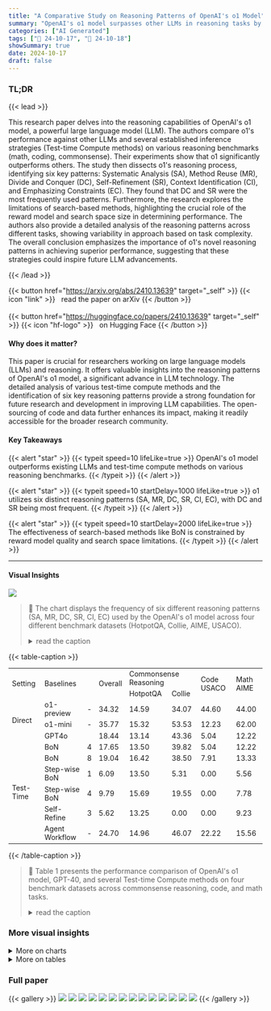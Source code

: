 ```yaml
---
title: "A Comparative Study on Reasoning Patterns of OpenAI's o1 Model"
summary: "OpenAI's o1 model surpasses other LLMs in reasoning tasks by employing unique inference strategies, revealing six novel reasoning patterns analyzed across various benchmarks."
categories: ["AI Generated"]
tags: ["🔖 24-10-17", "🤗 24-10-18"]
showSummary: true
date: 2024-10-17
draft: false
---
```


### TL;DR


{{< lead >}}

This research paper delves into the reasoning capabilities of OpenAI's o1 model, a powerful large language model (LLM).  The authors compare o1's performance against other LLMs and several established inference strategies (Test-time Compute methods) on various reasoning benchmarks (math, coding, commonsense).  Their experiments show that o1 significantly outperforms others. The study then dissects o1's reasoning process, identifying six key patterns: Systematic Analysis (SA), Method Reuse (MR), Divide and Conquer (DC), Self-Refinement (SR), Context Identification (CI), and Emphasizing Constraints (EC).  They found that DC and SR were the most frequently used patterns.  Furthermore, the research explores the limitations of search-based methods, highlighting the crucial role of the reward model and search space size in determining performance.  The authors also provide a detailed analysis of the reasoning patterns across different tasks, showing variability in approach based on task complexity.  The overall conclusion emphasizes the importance of o1's novel reasoning patterns in achieving superior performance, suggesting that these strategies could inspire future LLM advancements.

{{< /lead >}}


{{< button href="https://arxiv.org/abs/2410.13639" target="_self" >}}
{{< icon "link" >}} &nbsp; read the paper on arXiv
{{< /button >}}
<br><br>
{{< button href="https://huggingface.co/papers/2410.13639" target="_self" >}}
{{< icon "hf-logo" >}} &nbsp; on Hugging Face
{{< /button >}}

#### Why does it matter?
This paper is crucial for researchers working on large language models (LLMs) and reasoning.  It offers valuable insights into the reasoning patterns of OpenAI's o1 model, a significant advance in LLM technology.  The detailed analysis of various test-time compute methods and the identification of six key reasoning patterns provide a strong foundation for future research and development in improving LLM capabilities. The open-sourcing of code and data further enhances its impact, making it readily accessible for the broader research community.
#### Key Takeaways

{{< alert "star" >}}
{{< typeit speed=10 lifeLike=true >}} OpenAI's o1 model outperforms existing LLMs and test-time compute methods on various reasoning benchmarks. {{< /typeit >}}
{{< /alert >}}

{{< alert "star" >}}
{{< typeit speed=10 startDelay=1000 lifeLike=true >}} o1 utilizes six distinct reasoning patterns (SA, MR, DC, SR, CI, EC), with DC and SR being most frequent. {{< /typeit >}}
{{< /alert >}}

{{< alert "star" >}}
{{< typeit speed=10 startDelay=2000 lifeLike=true >}} The effectiveness of search-based methods like BoN is constrained by reward model quality and search space limitations. {{< /typeit >}}
{{< /alert >}}

------
#### Visual Insights





![](charts/charts_6_0.png)

> 🔼 The chart displays the frequency of six different reasoning patterns (SA, MR, DC, SR, CI, EC) used by the OpenAI's o1 model across four different benchmark datasets (HotpotQA, Collie, AIME, USACO).
> <details>
> <summary>read the caption</summary>
> Figure 1: The statistics of different reasoning patterns on different benchmarks.
> </details>





{{< table-caption >}}
<table id='8' style='font-size:14px'><tr><td rowspan="2">Setting</td><td rowspan="2">Baselines</td><td rowspan="2"></td><td rowspan="2">Overall</td><td colspan="2">Commonsense Reasoning</td><td rowspan="2">Code USACO</td><td rowspan="2">Math AIME</td></tr><tr><td>HotpotQA</td><td>Collie</td></tr><tr><td rowspan="3">Direct</td><td>o1-preview</td><td>-</td><td>34.32</td><td>14.59</td><td>34.07</td><td>44.60</td><td>44.00</td></tr><tr><td>o1-mini</td><td>-</td><td>35.77</td><td>15.32</td><td>53.53</td><td>12.23</td><td>62.00</td></tr><tr><td>GPT4o</td><td></td><td>18.44</td><td>13.14</td><td>43.36</td><td>5.04</td><td>12.22</td></tr><tr><td rowspan="6">Test-Time</td><td>BoN</td><td>4</td><td>17.65</td><td>13.50</td><td>39.82</td><td>5.04</td><td>12.22</td></tr><tr><td>BoN</td><td>8</td><td>19.04</td><td>16.42</td><td>38.50</td><td>7.91</td><td>13.33</td></tr><tr><td>Step-wise BoN</td><td>1</td><td>6.09</td><td>13.50</td><td>5.31</td><td>0.00</td><td>5.56</td></tr><tr><td>Step-wise BoN</td><td>4</td><td>9.79</td><td>15.69</td><td>19.55</td><td>0.00</td><td>7.78</td></tr><tr><td>Self-Refine</td><td>3</td><td>5.62</td><td>13.25</td><td>0.00</td><td>0.00</td><td>9.23</td></tr><tr><td>Agent Workflow</td><td>-</td><td>24.70</td><td>14.96</td><td>46.07</td><td>22.22</td><td>15.56</td></tr></table>{{< /table-caption >}}

> 🔼 Table 1 presents the performance comparison of OpenAI's o1 model, GPT-40, and several Test-time Compute methods on four benchmark datasets across commonsense reasoning, code, and math tasks.
> <details>
> <summary>read the caption</summary>
> Table 1: The results of OpenAI's o1 model, GPT40, and some Test-time Compute methods on our selected four benchmarks (i.e., HotpotQA, Collie, USACO, AIME). The '-' in the table represents that the method does not search the multiple responses for generation. Direct refers to having the LLMs generate a response directly from the input text, while Test-Time refers to using the Test-time Compute method based on GPT-40.
> </details>



### More visual insights



<details>
<summary>More on charts
</summary>


![](charts/charts_6_1.png "🔼 Figure 2: The statistics of reasoning patterns.")

> 🔼 The bar chart displays the frequency of six different reasoning patterns (SA, MR, DC, SR, CI, EC) observed in the OpenAI's o1 model across various tasks.
> <details>
> <summary>read the caption</summary>
> Figure 2: The statistics of reasoning patterns.
> </details>


![](charts/charts_7_0.png "🔼 Figure 3: The statistics of the number of o1's reasoning tokens on different tasks. 'ALL' represents the average length of reasoning tokens for all samples, while 'True' and 'False' show the averages for correctly and incorrectly answered samples, respectively. 'Input' refers to the average length of the input prompt.")

> 🔼 Figure 3 is a bar chart that displays the average number of reasoning tokens used by the o1 model across different tasks, categorized by correct/incorrect answers and input prompt length.
> <details>
> <summary>read the caption</summary>
> Figure 3: The statistics of the number of o1's reasoning tokens on different tasks. 'ALL' represents the average length of reasoning tokens for all samples, while 'True' and 'False' show the averages for correctly and incorrectly answered samples, respectively. 'Input' refers to the average length of the input prompt.
> </details>


![](charts/charts_8_0.png "🔼 Figure 4: The results of BoN( GPT-40) using different reward models under N = 4 setting. The SRG represents the Skywork-Reward-Gemma-2-27B, the URM-LLaMa refers to the URM-LLaMa-3.1-8B.")

> 🔼 The chart displays the performance of Best-of-N (BoN) using GPT-40 with different reward models (SRG, URM-LLaMa, GPT40, and Human) on HotpotQA and Collie datasets.
> <details>
> <summary>read the caption</summary>
> Figure 4: The results of BoN( GPT-40) using different reward models under N = 4 setting. The SRG represents the Skywork-Reward-Gemma-2-27B, the URM-LLaMa refers to the URM-LLaMa-3.1-8B.
> </details>


![](charts/charts_8_1.png "🔼 Figure 5: The results of BoN under different search spaces (i.e., the N ranging from 1 to 16) on HotpotQA.")

> 🔼 The chart displays the performance of the Best-of-N (BoN) method on the HotpotQA dataset using different base models (GPT-40, Qwen2.5, Llama3) with varying numbers of generated outputs (N).
> <details>
> <summary>read the caption</summary>
> Figure 5: The results of BoN under different search spaces (i.e., the N ranging from 1 to 16) on HotpotQA.
> </details>


![](charts/charts_8_2.png "🔼 Figure 6: The results of o1 model on AIME24, AIME23, and AIME22.")

> 🔼 The chart displays the performance of three variants of the o1 model (o1-preview, o1-web, and o1-mini) on three different AIME datasets (AIME22, AIME23, and AIME24).
> <details>
> <summary>read the caption</summary>
> Figure 6: The results of o1 model on AIME24, AIME23, and AIME22.
> </details>


![](charts/charts_9_0.png "🔼 Figure 8: The results of the LLMs on the raw bench and the filtered bench. On the left subfigure, we present LLMs' capabilities on the raw and filtered HotpotQA, and on the right subfigure, we provide the corresponding results on Collie.")

> 🔼 The chart compares the performance of different LLMs (Qwen2.5-72B, Llama3-72B, GPT-40) on raw and filtered versions of HotpotQA and Collie datasets.
> <details>
> <summary>read the caption</summary>
> Figure 8: The results of the LLMs on the raw bench and the filtered bench. On the left subfigure, we present LLMs' capabilities on the raw and filtered HotpotQA, and on the right subfigure, we provide the corresponding results on Collie.
> </details>


</details>



<details>
<summary>More on tables
</summary>


{{< table-caption >}}
<table id='13' style='font-size:20px'><tr><td>Commonsense</td><td>Reasoning Collie</td><td>Coding USACO</td><td>Math AIME</td></tr><tr><td></td><td>226</td><td>139</td><td>90</td></tr></table>{{< /table-caption >}}
> 🔼 {{ table.description }}
> <details>
> <summary>read the caption</summary>
> {{ table.caption }}
> </details>


> Table 1 presents a comparison of the performance of OpenAI's o1 model, GPT-40, and several test-time compute methods across four benchmark datasets in three domains (commonsense reasoning, code, and math).


{{< table-caption >}}
<table id='1' style='font-size:14px'><tr><td>COLLIE</td></tr><tr><td>>Input Please generate a paragraph: 1) with exactly3 sentences; 2) not containing the word "be 3) not containing the word 「of 4) not containing the word 'is</td></tr><tr><td>> Thinking **Crafting the paragraph** I'm careful not to use 'be', 'of', or 'is'. Instead, I'm selecting precise, vivid words, ensuring the paragraph's structure and meaning are thoughtfully established. This approach keeps the text engaging and grammatically sound. ** Creating compliant content** I'm crafting a 3-sentence paragraph that avoids 'be', 'of', and 'is'. The paragraph will stay clear of mentioning policies or hidden reasoning, ensuring compliance and appropriateness. ** Clarifying usage rules** I'm sorting out which forms of 'to be' are allowed, like 'being' and 'been', while 'be', 'is', 'are', 'was', and 'were' are prohibited. This distinction ensures precision in word choice. **Crafting the scene** I'm thinking about a sentence to paint a vivid picture without using 'of', 'be', or 'is'. The phrase "hues of pink and orange" needs rephrasing to avoid 'of'. **Painting a morning** I'm crafting a vivid morning scene: the sun rises, colors the sky in pink and orange, birds sing, and people enjoy hopeful smiles as the day starts. It's sprucing up each sentence for clarity and appeal.</td></tr><tr><td></td></tr><tr><td>>Inference The sun climbs slowly, painting the horizon with vibrant shades that hint at warmth 2 Birds sing in unison, their melody drifting across the quiet streets 3 People stroll along paths, their faces glowing with anticipation for what lies ahead. Grammar Check:</td></tr></table>{{< /table-caption >}}
> 🔼 {{ table.description }}
> <details>
> <summary>read the caption</summary>
> {{ table.caption }}
> </details>


> Table 1 presents the performance comparison of OpenAI's o1 model, GPT-40, and several Test-time Compute methods across four benchmarks, categorized by commonsense reasoning, coding, and math tasks.


</details>


### Full paper

{{< gallery >}}
<img src="paper_images/1.png" class="grid-w50 md:grid-w33 xl:grid-w25" />
<img src="paper_images/2.png" class="grid-w50 md:grid-w33 xl:grid-w25" />
<img src="paper_images/3.png" class="grid-w50 md:grid-w33 xl:grid-w25" />
<img src="paper_images/4.png" class="grid-w50 md:grid-w33 xl:grid-w25" />
<img src="paper_images/5.png" class="grid-w50 md:grid-w33 xl:grid-w25" />
<img src="paper_images/6.png" class="grid-w50 md:grid-w33 xl:grid-w25" />
<img src="paper_images/7.png" class="grid-w50 md:grid-w33 xl:grid-w25" />
<img src="paper_images/8.png" class="grid-w50 md:grid-w33 xl:grid-w25" />
<img src="paper_images/9.png" class="grid-w50 md:grid-w33 xl:grid-w25" />
<img src="paper_images/10.png" class="grid-w50 md:grid-w33 xl:grid-w25" />
<img src="paper_images/11.png" class="grid-w50 md:grid-w33 xl:grid-w25" />
<img src="paper_images/12.png" class="grid-w50 md:grid-w33 xl:grid-w25" />
<img src="paper_images/13.png" class="grid-w50 md:grid-w33 xl:grid-w25" />
<img src="paper_images/14.png" class="grid-w50 md:grid-w33 xl:grid-w25" />
{{< /gallery >}}
